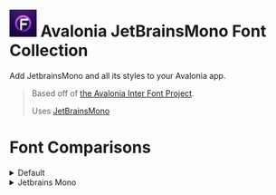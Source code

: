 # <img src="/assets/Fonts.Avalonia_Logo.png" width="48"> Avalonia JetBrainsMono Font Collection

Add JetbrainsMono and all its styles to your Avalonia app.

> Based off
> of [the Avalonia Inter Font Project](https://github.com/AvaloniaUI/Avalonia/tree/master/src/Avalonia.Fonts.Inter).
>
> Uses [JetBrainsMono](https://github.com/JetBrains/JetBrainsMono)

# Font Comparisons

<details>
  <summary>Default</summary>
  <img src="/assets/fonts/Default.png">
</details>

<details>
  <summary>Jetbrains Mono</summary>
  <img src="/assets/fonts/JetbrainsMono.png">
</details>

